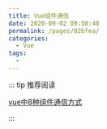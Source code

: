 ```yaml
---
title: Vue组件通信
date: 2020-09-02 09:50:48
permalink: /pages/02bfea/
categories: 
  - Vue
tags: 
  - 
---
```

::: tip 推荐阅读

[vue中8种组件通信方式](https://juejin.im/post/6844903887162310669?utm_source=gold_browser_extension#heading-6)

:::
